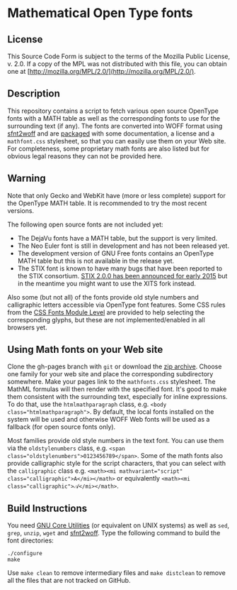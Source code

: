 Mathematical Open Type fonts
============================

License
-------

This Source Code Form is subject to the terms of the Mozilla Public
License, v. 2.0. If a copy of the MPL was not distributed with this
file, you can obtain one at
[http://mozilla.org/MPL/2.0/](http://mozilla.org/MPL/2.0/).

Description
-----------

This repository contains a script to fetch various open source OpenType fonts
with a MATH table as well as the corresponding fonts to use for the surrounding
text (if any). The fonts are converted into WOFF format
using [sfnt2woff](https://people.mozilla.org/~jkew/woff/woff-code-latest.zip)
and are
[packaged](https://github.com/fred-wang/MathFonts/archive/gh-pages.zip) with
some documentation, a license and a `mathfont.css` stylesheet, so that you can
easily use them on your Web site. For completeness, some proprietary math fonts
are also listed but for obvious legal reasons they can not be provided
here.

Warning
-------

Note that only Gecko and WebKit have (more or less complete) support for the
OpenType MATH table. It is recommended to try the most recent versions.

The following open source fonts are not included yet:
- The DejaVu fonts have a MATH table, but the support is very limited.
- The Neo Euler font is still in development and has not been released yet.
- The development version of GNU Free fonts contains an OpenType MATH table
  but this is not available in the release yet.
- The STIX font is known to have many bugs that have been reported to the
  STIX consortium. [STIX 2.0.0 has been announced for early 2015](http://www.stixfonts.org/) but in the meantime you might want to use the XITS fork instead.

Also some (but not all) of the fonts provide old style numbers and calligraphic
letters accessible via OpenType font features. Some CSS rules from the
[CSS Fonts Module Level](http://dev.w3.org/csswg/css-fonts/)
are provided to help selecting the corresponding glyphs, but these are not
implemented/enabled in all browsers yet.

Using Math fonts on your Web site
---------------------------------

Clone the gh-pages branch with `git` or download the
[zip archive](https://github.com/fred-wang/MathFonts/archive/gh-pages.zip). Choose
one family for your web site and place the corresponding subdirectory somewhere.
Make your pages link to the `mathfonts.css` stylesheet. The MathML formulas
will then render with the specified font. It's good to make them consistent
with the surrounding text, especially for inline expressions. To do that,
use the `htmlmathparagraph` class, e.g. `<body class="htmlmathparagraph">`.
By default, the local fonts installed on the system will be used and otherwise
WOFF Web fonts will be used as a fallback (for open source fonts only).

Most families provide old style numbers in the text font. You can use them via
the `oldstylenumbers` class, e.g.
`<span class="oldstylenumbers">0123456789</span>`. Some of the math fonts also
provide calligraphic style for the script characters, that you can select
with the `calligraphic` class e.g.
`<math><mi mathvariant="script" class="calligraphic">A</mi></math>` or
equivalently `<math><mi class="calligraphic">𝒜</mi></math>`.

Build Instructions
------------------

You need [GNU Core Utilities](https://en.wikipedia.org/wiki/GNU_Core_Utilities)
(or equivalent on UNIX systems) as well as `sed`, `grep`, `unzip`, `wget` and
[sfnt2woff](https://people.mozilla.org/~jkew/woff/woff-code-latest.zip). Type
the following command to build the font directories:

    ./configure
    make

Use `make clean` to remove intermediary files and `make distclean` to remove
all the files that are not tracked on GitHub.
